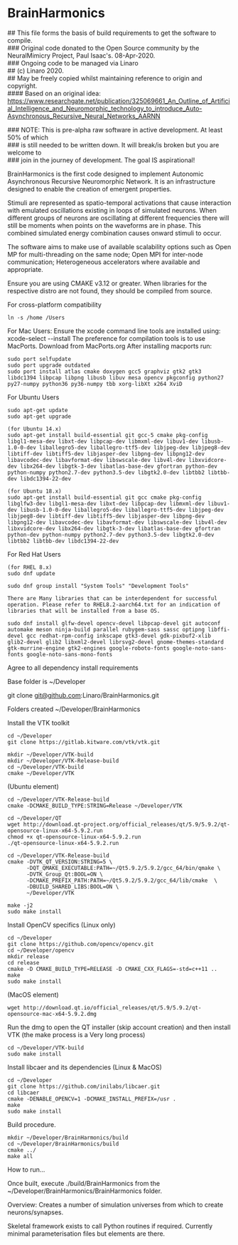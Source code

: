 # BrainHarmonics
\#\# This file forms the basis of build requirements to get the software to compile.</br>
\#\#\# Original code donated to the Open Source community by the NeuralMimicry Project, Paul Isaac's. 08-Apr-2020.</br>
\#\#\# Ongoing code to be managed via Linaro</br>
\#\# (c) Linaro 2020.</br>
\#\# May be freely copied whilst maintaining reference to origin and copyright.</br>
\#\#\#\# Based on an original idea: https://www.researchgate.net/publication/325069661_An_Outline_of_Artificial_Intelligence_and_Neuromorphic_technology_to_introduce_Auto-Asynchronous_Recursive_Neural_Networks_AARNN</br>

\#\#\# NOTE: This is pre-alpha raw software in active development. At least 50% of which</br>
\#\#\# is still needed to be written down. It will break/is broken but you are welcome to</br>
\#\#\# join in the journey of development. The goal IS aspirational!</br>

BrainHarmonics is the first code designed to implement Autonomic Asynchronous
Recursive Neuromorphic Network. It is an infrastructure designed to enable
the creation of emergent properties.

Stimuli are represented as spatio-temporal activations that cause interaction with
emulated oscillations existing in loops of simulated neurons. When different groups of neurons
are oscillating at different frequencies there will still be moments when points
on the waveforms are in phase. This combined simulated energy combination causes
onward stimuli to occur.

The software aims to make use of available scalability options such as Open MP for
multi-threading on the same node; Open MPI for inter-node communication; Heterogeneous
accelerators where available and appropriate.

Ensure you are using CMAKE v3.12 or greater.
When libraries for the respective distro are not found, they should be compiled from source.

For cross-platform compatibility

```
ln -s /home /Users
```

For Mac Users:
Ensure the xcode command line tools are installed using:  xcode-select --install
The preference for compilation tools is to use MacPorts. Download from MacPorts.org
After installing macports run:

```
sudo port selfupdate
sudo port upgrade outdated
sudo port install atlas cmake doxygen gcc5 graphviz gtk2 gtk3 libdc1394 libpcap libpng libusb libuv mesa opencv pkgconfig python27 py27-numpy python36 py36-numpy tbb xorg-libXt x264 XviD
```
For Ubuntu Users
```
sudo apt-get update
sudo apt-get upgrade

(for Ubuntu 14.x)
sudo apt-get install build-essential git gcc-5 cmake pkg-config libgl1-mesa-dev libxt-dev libpcap-dev libmxml-dev libuv1-dev libusb-1.0-0-dev liballegro5-dev liballegro-ttf5-dev libjpeg-dev libjpeg8-dev libtiff-dev libtiff5-dev libjasper-dev libpng-dev libpng12-dev libavcodec-dev libavformat-dev libswscale-dev libv4l-dev libxvidcore-dev libx264-dev libgtk-3-dev libatlas-base-dev gfortran python-dev python-numpy python2.7-dev python3.5-dev libgtk2.0-dev libtbb2 libtbb-dev libdc1394-22-dev

(for Ubuntu 18.x)
sudo apt-get install build-essential git gcc cmake pkg-config libglfw3-dev libgl1-mesa-dev libxt-dev libpcap-dev libmxml-dev libuv1-dev libusb-1.0-0-dev liballegro5-dev liballegro-ttf5-dev libjpeg-dev libjpeg8-dev libtiff-dev libtiff5-dev libjasper-dev libpng-dev libpng12-dev libavcodec-dev libavformat-dev libswscale-dev libv4l-dev libxvidcore-dev libx264-dev libgtk-3-dev libatlas-base-dev gfortran python-dev python-numpy python2.7-dev python3.5-dev libgtk2.0-dev libtbb2 libtbb-dev libdc1394-22-dev

```
For Red Hat Users
```
(for RHEL 8.x)
sudo dnf update

sudo dnf group install "System Tools" "Development Tools"

There are Many libraries that can be interdependent for successful operation. Please refer to RHEL8.2-aarch64.txt for an indication of libraries that will be installed from a base OS.

sudo dnf install glfw-devel opencv-devel libpcap-devel git autoconf automake meson ninja-build parallel rubygem-sass sassc optipng libffi-devel gcc redhat-rpm-config inkscape gtk3-devel gdk-pixbuf2-xlib glib2-devel glib2 libxml2-devel librsvg2-devel gnome-themes-standard gtk-murrine-engine gtk2-engines google-roboto-fonts google-noto-sans-fonts google-noto-sans-mono-fonts
```

Agree to all dependency install requirements

Base folder is ~/Developer

git clone git@github.com:Linaro/BrainHarmonics.git

Folders created
~/Developer/BrainHarmonics

Install the VTK toolkit

```
cd ~/Developer
git clone https://gitlab.kitware.com/vtk/vtk.git

mkdir ~/Developer/VTK-build
mkdir ~/Developer/VTK-Release-build
cd ~/Developer/VTK-build
cmake ~/Developer/VTK

```
(Ubuntu element)
```
cd ~/Developer/VTK-Release-build
cmake -DCMAKE_BUILD_TYPE:STRING=Release ~/Developer/VTK

cd ~/Developer/QT
wget http://download.qt-project.org/official_releases/qt/5.9/5.9.2/qt-opensource-linux-x64-5.9.2.run
chmod +x qt-opensource-linux-x64-5.9.2.run
./qt-opensource-linux-x64-5.9.2.run

cd ~/Developer/VTK-Release-build
cmake -DVTK_QT_VERSION:STRING=5 \
      -DQT_QMAKE_EXECUTABLE:PATH=~/Qt5.9.2/5.9.2/gcc_64/bin/qmake \
      -DVTK_Group_Qt:BOOL=ON \
      -DCMAKE_PREFIX_PATH:PATH=~/Qt5.9.2/5.9.2/gcc_64/lib/cmake  \
      -DBUILD_SHARED_LIBS:BOOL=ON \
      ~/Developer/VTK

make -j2
sudo make install
```

Install OpenCV specifics (Linux only)
```
cd ~/Developer
git clone https://github.com/opencv/opencv.git
cd ~/Developer/opencv
mkdir release
cd release
cmake -D CMAKE_BUILD_TYPE=RELEASE -D CMAKE_CXX_FLAGS=-std=c++11 ..
make
sudo make install
```

(MacOS element)
```
wget http://download.qt.io/official_releases/qt/5.9/5.9.2/qt-opensource-mac-x64-5.9.2.dmg

```
Run the dmg to open the QT installer (skip account creation) and then install VTK (the make process is a Very long process)
```
cd ~/Developer/VTK-build
sudo make install

```

Install libcaer and its dependencies (Linux & MacOS)

```
cd ~/Developer
git clone https://github.com/inilabs/libcaer.git
cd libcaer
cmake -DENABLE_OPENCV=1 -DCMAKE_INSTALL_PREFIX=/usr .
make
sudo make install
```

Build procedure.

```
mkdir ~/Developer/BrainHarmonics/build
cd ~/Developer/BrainHarmonics/build
cmake ../
make all

```

How to run...

Once built, execute ./build/BrainHarmonics from the ~/Developer/BrainHarmonics/BrainHarmonics folder.

Overview:
Creates a number of simulation universes from which to create neurons/synapses.

Skeletal framework exists to call Python routines if required.
Currently minimal parameterisation files but elements are there.




